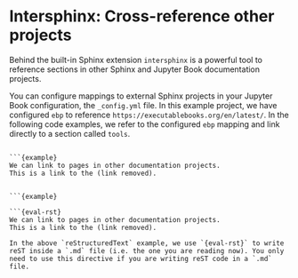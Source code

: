 # Intersphinx: Cross-reference other projects

Behind the built-in Sphinx extension `intersphinx` is a powerful tool to reference sections in other Sphinx and Jupyter Book documentation projects.

You can configure mappings to external Sphinx projects in your Jupyter Book configuration, the `_config.yml` file. In this example project, we have configured `ebp` to reference `https://executablebooks.org/en/latest/`. In the following code examples, we refer to the configured `ebp` mapping and link directly to a section called `tools`.

```{tab} MyST (Markdown)

```{example}
We can link to pages in other documentation projects.
This is a link to the (link removed).
```


```{tab} reStructuredText

```{example}

```{eval-rst}
We can link to pages in other documentation projects.
This is a link to the (link removed).
```

```{note}
In the above `reStructuredText` example, we use `{eval-rst}` to write reST inside a `.md` file (i.e. the one you are reading now). You only need to use this directive if you are writing reST code in a `.md` file.
```
